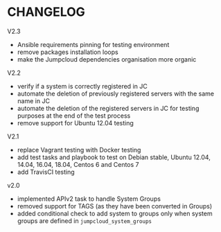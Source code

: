 # CHANGELOG
V2.3
- Ansible requirements pinning for testing environment
- remove packages installation loops
- make the Jumpcloud dependencies organisation more organic

V2.2
- verify if a system is correctly registered in JC
- automate the deletion of previously registered servers with the same name in JC
- automate the deletion of the registered servers in JC for testing purposes at the end of the test process
- remove support for Ubuntu 12.04 testing

V2.1
- replace Vagrant testing with Docker testing
- add test tasks and playbook to test on Debian stable, Ubuntu 12.04, 14.04, 16.04, 18.04, Centos 6 and Centos 7
- add TravisCI testing

v2.0
- implemented APIv2 task to handle System Groups
- removed support for TAGS (as they have been converted in Groups)
- added conditional check to add system to groups only when system groups are defined in `jumpcloud_system_groups`
